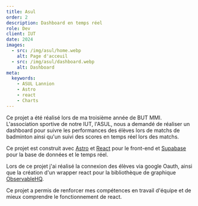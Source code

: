 ```yaml
---
title: Asul
order: 2
description: Dashboard en temps réel
role: Dev
client: IUT
date: 2024
images:
  - src: /img/asul/home.webp
    alt: Page d'acceuil
  - src: /img/asul/dashboard.webp
    alt: Dashboard
meta:
  keywords: 
    - ASUL Lannion
    - Astro
    - react
    - Charts
---
```



Ce projet a été réalisé lors de ma troisième année de BUT MMI. L'association sportive de notre IUT, l'ASUL, nous a demandé de réaliser un dashboard pour suivre les performances des élèves lors de matchs de badminton ainsi qu'un suivi des scores en temps réel lors des matchs.
<br />

Ce projet est construit avec [Astro](https://astro.build/) et [React](https://reactjs.org/) pour le front-end et [Supabase](https://supabase.io/) pour la base de données et le temps réel.

Lors de ce projet j'ai réalisé la connexion des élèves via google Oauth, ainsi que la création d'un wrapper react pour la bibliothèque de graphique [ObservableHQ](https://observablehq.com/).
<br />

Ce projet a permis de renforcer mes compétences en travail d'équipe et de mieux comprendre le fonctionnement de react.

<style>
  a {
    @apply text-primary-500 hover:underline;
  }
</style>
